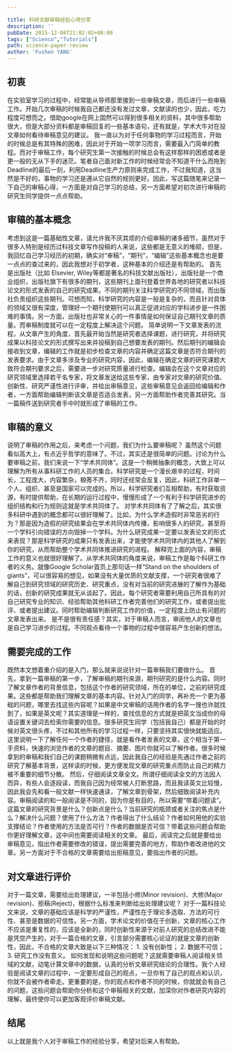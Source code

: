 ```yaml
---

title: 科研文献审稿经验心得分享
description: ''
pubDate: 2015-12-08T21:02:02+08:00
tags: ["Scienco","Tutorials"]
path: science-paper-review
author: 'Fushen YANG'
---
```


## 初衷

在实验室学习的过程中，经常能从导师那里接到一些审稿文章，而后进行一些审稿工作。开始几次审稿的时候我自己都还没有发过文章，文献读的也少，因此，吃力程度可想而之。借助google在网上固然可以得到很多相关的资料，其中很多帮助很大，但是大部分资料都是审稿回复的一些基本语句，还有就是，学术大牛对在投文章如何看待审稿意见的建议。 我一直以为对于任何事物的学习过程而言，开始的时候总是有其特殊的困难，因此对于开始一项学习而言，需要最入门简单的教程。而对于审稿工作，每个研究生第一次接触的时候总会有这样那样的困惑或者是更一般的无从下手的迷茫。笔者自己面对新工作的时候经常会不知道干什么而拖到Deadline的最后一刻，利用Deadline生产力原则来完成工作，不过我知道，这当然是不好的，事物的学习还是遵从它自然的规则更好。因此，写这篇随笔来记录一下自己的审稿心得，一方面是对自己学习的总结，另一方面希望对初次进行审稿的研究生同学提供一点点帮助。

## 审稿的基本概念

考虑到这是一篇基础性文章，请允许我不厌其烦的介绍审稿的诸多细节，虽然对于很多人特别是经历过科技文章写作投稿的人来说，这些都是无意义的堆砌，但是，我回忆自己学习经历的初期，确实对“审稿”，“期刊”，“编辑”这些基本概念也是要一点点的查过来的，因此我想对于初学者，这种基本的介绍还是有帮助的。 首先是出版社（比如 Elsevier, Wiley等都是著名的科技文献出版社），出版社是一个商业组织，出版社旗下有很多的期刊，这些期刊上面刊登着世界各地的研究者以科技论文的形式发表的自己的研究成果。不同的期刊关注科学研究的不同领域，而出版社负责组织这些期刊。可想而知，科学研究的内容是一般是复杂的，而且针对具体的领域又很有深度，管理好一个期刊使期刊可以真正促进对应的学科进步是一件困难的事情。另一方面，出版社也非常关心的一件事情是如何保证自己期刊文章的质量。而审稿制度就可以在一定程度上解决这个问题。 简单说明一下文章发表的流程，从文章产生的角度，首先最开始当然是研究者选择课题，进行研究，并将研究成果以科技论文的形式撰写出来并投稿到自己想要发表的期刊。然后期刊的编辑会接收到文章，编辑的工作就是初步检查文章的内容并确定这篇文章是否符合期刊的发表要求。由于文章多涉及专业的研究内容，因此，编辑在确定文章的研究课题大致符合期刊要求之后，需要进一步对研究质量进行检查。编辑会在这个文章对应的研究领域里选择若干名专家，将文章发送给这些专家，由专家对文章的研究价值、创新性、研究严谨性进行评审，并给出审稿意见，这些审稿意见会返回给编辑和作者，一方面帮助编辑判断该文章是否适合发表，另一方面帮助作者完善其研究。当一篇稿件送到研究者手中时就形成了审稿的工作。

## 审稿的意义

说明了审稿的作用之后，来考虑一个问题，我们为什么要审稿呢？ 虽然这个问题看似高大上，有点近乎哲学的意味了。不过，其实还是很简单的问题。讨论为什么要审稿之前，我们来说一下“学术共同体”。这是一个稍微抽象的概念，大致上可以理解为所有从事科研工作的人员的集合。科学研究是一个漫长艰辛的过程，时间长，工程庞大，内容繁杂，稂莠不齐，同时还经常会反复，因此，科研工作非单一个人、组织、甚至是国家可以完成的。所以，科学研究者们互相帮助，有时获取资源，有时提供帮助，在长期的运行过程中，慢慢形成了一个有利于科学研究进步的组织结构和行为规则这就是学术共同体了。 对学术共同体有了了解之后，其实很多科研中遇到的概念都可以很好理解了。比如，为什么学术造假时非常恶劣的行为？那是因为造假的研究结果会在学术共同体内传播，影响很多人的研究，甚至将一个学科引向错误的方向毁掉一个学科。为什么研究成果一定要以发表论文的形式来表现？那是科学研究的成果只有发表出来，才能使学术共同体内的其他人了解到你的研究，从而帮助整个学术共同体推进研究的进程。 解释完上面的内容，审稿工作的意义也就很好理解了。从学术共同体的角度来说，审稿工作是每个科研工作者的义务。就像Google Scholar首页上那句话一样“Stand on the shoulders of giants”，可以很容易的想见，如果没有大量优质的文献支撑，一个研究者很难了解自己到研究领域的研究历史、研究重点，没有对当前的研究进展的了解作为基础的话，创新的研究成果就无从谈起了。因此，每个研究者需要利用自己所具有的对自己研究专业的知识、经验帮助其他科研工作者完善他们的研究工作，或者提出批评、或者提出建议。同时帮助编辑判断研究工作的价值，一定程度上防止有问题的文章发表出来。 是不是很有责任感？其实，对于审稿人而言，审阅他人的文章也是自己学习进步的过程。不同观点看待一个事物的过程中很容易产生创新的想法。

## 需要完成的工作

既然本文想着重介绍的是入门，那么就来说说针对一篇审稿我们要做什么。 首先，拿到一篇审稿的第一步，了解审稿的期刊来源，期刊研究的是什么内容。同时了解文章作者的背景信息，包括这个作者的研究领域，所在的单位，之前的研究成果。这些都是帮助我们理解文章的基本内容。针对入门的同学，再补充一个更为基础的问题，哪里去找这些内容呢？如果是中文审稿的话用作者的名字一搜也许就找到了，如果是英文呢？其实道理是一样的，查找信息的方式就是把英文当成你的母语设置关键词去检索你需要的信息。很多研究生同学（包括我自己）都是开始的时候对英文很头疼，不过和其他所有的学习过程一样，只要坚持其实很快就能适应。这里说明一下了解任何一个作者的捷径，就是看作者发表的文章，这个相当于第一手资料，快速的浏览作者的文章的题目、摘要、图片你就可以了解作者。很多时候拿到的审稿和我们自己的课题稍微有点远，因此我自己的经验是先通过作者之前的研究了解基本背景，这样读的时候，更方便发现文章的研究重点而防止自己的精力被不重要的细节分散。 然后，仔细阅读文章全文。所谓仔细阅读全文的方法因人而异，有些人会逐段读，而我自己因为经常被人打断思路，而且我读英文比较慢，因此我会先和看一般文献一样快速通读，了解文章到骨架，然后细致阅读补充内容。审稿阅读的和一般阅读是不同的，因为你是有目的，所以需要“带着问题读”。这篇文章的研究背景是什么？创新点是什么？当前研究的瓶颈或者关注的焦点是什么？解决什么问题？使用了什么方法？作者得出了什么结论？作者如何用他的实验支撑结论？作者使用的方法是否可行？作者的数据是否可信？带着这些问题会帮助你更好理解文章，这中间也需要阅读相关的文章。 最后，阅读完之后就是要给出审稿意见，指出作者需要修改的错误，提出需要完善的地方，帮助作者改进他的文章。另一方面对于不合格的文章需要给出拒稿意见，要指出作者的问题。

## 对文章进行评价

对于一篇文章，需要给出处理建议，一半包括小修(Minor revision)、大修(Major revision)、拒稿(Reject)，根据什么标准来判断给出处理建议呢？ 对于一篇科技论文来说，文章的基础应该是科学的严谨性，严谨性在于理论多选取、方法的可行性、甚至是数据的可信性。另一方面，学术论文的价值在于创新，文章的核心工作不应该是重复性的，应该是全新的，同时创新性来源于对前人研究的总结改进不能是凭空产生的，对于一篇合格的文章，引言部分需要核心论证的就是文章的创新性，因此，不合格的文章大致是以下三种情况： 1. 没有创新性； 2. 数据不可信； 3. 研究工作没有意义。 如何发现和说明这些问题呢？这就需要审稿人阅读相关领域的文献，动笔计算文章中的数据，认真的分析文章研究结论的合理性。我个人经验是阅读文章的过程中，一定要形成自己的观点，一旦你有了自己的观点和认识，你就不会被作者牵走。更重要的是，你的观点和作者不同的时候，你就就会有自己的问题，这些问题会帮助你分析和这个审稿相关的文献，加深你对作者研究内容的理解，最终使你可以更加客观评价审稿文献。

## 结尾

以上就是我个人对于审稿工作的经验分享，希望对后来人有帮助。
